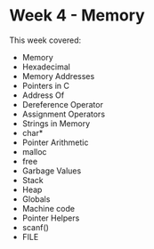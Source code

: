 # Week 4 - Memory
This week covered:
* Memory
* Hexadecimal
* Memory Addresses
* Pointers in C
* Address Of
* Dereference Operator
* Assignment Operators
* Strings in Memory
* char*
* Pointer Arithmetic 
* malloc
* free
* Garbage Values
* Stack
* Heap
* Globals
* Machine code
* Pointer Helpers
* scanf()
* FILE
